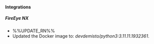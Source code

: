 
#### Integrations

##### FireEye NX

- %%UPDATE_RN%%
- Updated the Docker image to: *devdemisto/python3:3.11.11.1932361*.
